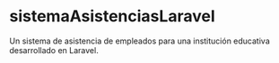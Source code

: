 # sistemaAsistenciasLaravel
Un sistema de asistencia de empleados para una institución educativa desarrollado en Laravel.
